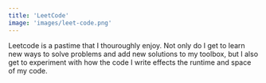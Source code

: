 ```yaml
---
title: 'LeetCode'
image: 'images/leet-code.png'
---
```

Leetcode is a pastime that I thouroughly enjoy. Not only do I get to learn new ways to solve problems and add new solutions to my toolbox, but I also get to experiment with how the code I write effects the runtime and space of my code. 